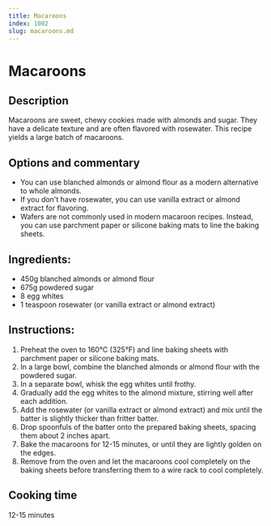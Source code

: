 ```yaml
---
title: Macaroons
index: 1002
slug: macaroons.md
---
```


# Macaroons

## Description
Macaroons are sweet, chewy cookies made with almonds and sugar. They have a delicate texture and are often flavored with rosewater. This recipe yields a large batch of macaroons.

## Options and commentary
- You can use blanched almonds or almond flour as a modern alternative to whole almonds.
- If you don't have rosewater, you can use vanilla extract or almond extract for flavoring.
- Wafers are not commonly used in modern macaroon recipes. Instead, you can use parchment paper or silicone baking mats to line the baking sheets.

## Ingredients:
- 450g blanched almonds or almond flour
- 675g powdered sugar
- 8 egg whites
- 1 teaspoon rosewater (or vanilla extract or almond extract)

## Instructions:
1. Preheat the oven to 160°C (325°F) and line baking sheets with parchment paper or silicone baking mats.
2. In a large bowl, combine the blanched almonds or almond flour with the powdered sugar.
3. In a separate bowl, whisk the egg whites until frothy.
4. Gradually add the egg whites to the almond mixture, stirring well after each addition.
5. Add the rosewater (or vanilla extract or almond extract) and mix until the batter is slightly thicker than fritter batter.
6. Drop spoonfuls of the batter onto the prepared baking sheets, spacing them about 2 inches apart.
7. Bake the macaroons for 12-15 minutes, or until they are lightly golden on the edges.
8. Remove from the oven and let the macaroons cool completely on the baking sheets before transferring them to a wire rack to cool completely.

## Cooking time
12-15 minutes
